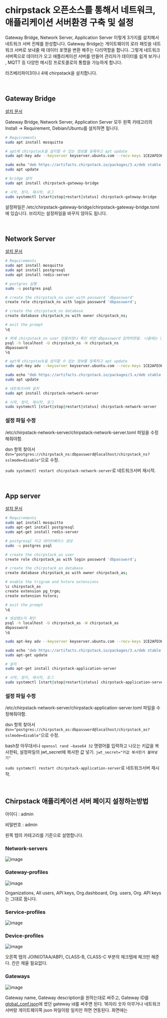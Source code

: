 # chirpstack 오픈소스를 통해서 네트워크, 애플리케이션 서버환경 구축 및 설정

Gateway Bridge, Network Server, Application Server 이렇게 3가지를 설치해서 네트워크 서버 전체를 완성합니다. Gateway Bridge는 게이트웨이의 로라 패킷을 네트워크 서버로 보내줄 때 데이터 포맷을 변환 해주는 다리역할을 합니다. 그렇게 네트워크 서버쪽으로 데이터가 오고 애플리케이션 서버를 만들어 관리자가 데이터를 쉽게 보거나 , MQTT 등 다양한 메시징 프로토콜로의 통합을 가능하게 합니다. 

라즈베리파이3이나 4에 chirpstack을 설치합니다. 

<br>

## Gateway Bridge

[설치 문서](https://www.chirpstack.io/gateway-bridge/)

Gateway Bridge, Network Server, Application Server 모두 왼쪽 카테고리의 Install → Requirement, Debian/Ubuntu를 설치하면 됩니다. 

```bash
# Requirements
sudo apt install mosquitto
```

```bash
# apt에 chirpstack을 설치할 수 있는 정보를 등록하고 apt update
sudo apt-key adv --keyserver keyserver.ubuntu.com --recv-keys 1CE2AFD36DBCCA00

sudo echo "deb https://artifacts.chirpstack.io/packages/3.x/deb stable main" | sudo tee /etc/apt/sources.list.d/chirpstack.list
sudo apt update
```

```bash
# bridge 설치
sudo apt install chirpstack-gateway-bridge
```

```bash
# 시작, 정지, 재시작, 로그
sudo systemctl [start|stop|restart|status] chirpstack-gateway-bridge
```

설정파일은 /etc/chirpstack-gateway-bridge/chirpstack-gateway-bridge.toml에 있습니다. 브리지는 설정파일을 바꾸지 않아도 됩니다. 

<br>

## Network Server

[설치 문서](https://www.chirpstack.io/network-server/)

```bash
# Requirements
sudo apt install mosquitto
sudo apt install postgresql
sudo apt install redis-server
```

```bash
# postgres 실행
sudo -u postgres psql
```

```bash
# create the chirpstack_ns user with password 'dbpassword'
create role chirpstack_ns with login password 'dbpassword';

# create the chirpstack_ns database
create database chirpstack_ns with owner chirpstack_ns;

# exit the prompt
\q
```

```bash
# 위에 chirpstack_ns user 만들어졌나 확인 비번 dbpassword 입력하면됨. 나올때는 \q
psql -h localhost -U chirpstack_ns -W chirpstack_ns
dbpassword
\q
```

```bash
# apt에 chirpstack을 설치할 수 있는 정보를 등록하고 apt update
sudo apt-key adv --keyserver keyserver.ubuntu.com --recv-keys 1CE2AFD36DBCCA00

sudo echo "deb https://artifacts.chirpstack.io/packages/3.x/deb stable main" | sudo tee /etc/apt/sources.list.d/chirpstack.list
sudo apt update
```

```bash
# 네트워크서버 설치
sudo apt install chirpstack-network-server
```

```bash
# 시작, 정지, 재시작, 로그
sudo systemctl [start|stop|restart|status] chirpstack-network-server
```

### 설정 파일 수정
/etc/chirpstack-network-server/chirpstack-network-server.toml 파일을 수정해줘야함.

dsn 항목 찾아서 `dsn="postgres://chirpstack_ns:dbpassword@localhost/chirpstack_ns?sslmode=disable"`으로 수정. 

`sudo systemctl restart chirpstack-network-server`로 네트워크서버 재시작.

<br>

## App server

[설치 문서](https://www.chirpstack.io/application-server/)

```bash
# Requirements
sudo apt install mosquitto
sudo apt-get install postgresql
sudo apt-get install redis-server
```

```bash
# postgresql 키고 데이터베이스 생성
sudo -u postgres psql

# create the chirpstack_as user
create role chirpstack_as with login password 'dbpassword';

# create the chirpstack_as database
create database chirpstack_as with owner chirpstack_as;

# enable the trigram and hstore extensions
\c chirpstack_as
create extension pg_trgm;
create extension hstore;

# exit the prompt
\q
```

```bash
# 생성됐는지 확인
psql -h localhost -U chirpstack_as -W chirpstack_as
dbpassword
\q
```

```bash
sudo apt-key adv --keyserver keyserver.ubuntu.com --recv-keys 1CE2AFD36DBCCA00

sudo echo "deb https://artifacts.chirpstack.io/packages/3.x/deb stable main" | sudo tee /etc/apt/sources.list.d/chirpstack.list
sudo apt-get update
```

```bash
# 설치
sudo apt-get install chirpstack-application-server
```

```bash
# 시작, 정지, 재시작, 로그
sudo systemctl [start|stop|restart|status] chirpstack-application-server
```

### 설정 파일 수정
/etc/chirpstack-network-server/chirpstack-application-server.toml 파일을 수정해줘야함.

dsn 항목 찾아서 `dsn="postgres://chirpstack_as:dbpassword@localhost/chirpstack_as?sslmode=disable"`으로 수정. 

bash창 아무대서나 `openssl rand –base64 32` 명령어를 입력하고 나오는 키값을 복사한뒤, 설정파일의 jwt_secret에 복사한 값 넣기. `jwt_secret="키값 복사한거 붙여넣기"`

`sudo systemctl restart chirpstack-application-server`로 네트워크서버 재시작.

<br>

## Chirpstack 애플리케이션 서버 페이지 설정하는방법

아이디 : admin 

비밀번호 : admin

왼쪽 탭의 카테고리를 기준으로 설명합니다. 

### Network-servers

![image](../assets/images/chirpstack-network-servers.png)


### Gateway-profiles

![image](../assets/images/chirpstack-gateway-profiles.png)

Organizations, All users, API keys, Org.dashboard, Org. users, Org. API keys는 그대로 둡니다. 

### Service-profiles

![image](../assets/images/chirpstack-service-profiles.png)


### Device-profiles

![image](../assets/images/chirpstack-device-profiles.png)

오른쪽 탭의 JOIN(OTAA/ABP), CLASS-B, CLASS-C 부분의 체크탭에 체크만 해준다. 칸은 채울 필요없다. 

### Gateways 

![image](../assets/images/chirpstack-device-profiles.png)

Gateway name, Gateway description을 원하는대로 써주고, Gateway ID를 [global_conf.json](./lorawan_gateway.md)에 썼던 gateway id를 써주면 된다. 16자리 숫자 아무거나 네트워크 서버랑 게이트웨이쪽 json 파일이랑 일치만 하면 연동된다. 화면에는 